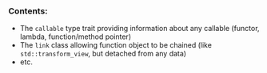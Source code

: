 ### Contents:

- The `callable` type trait providing information about any callable (functor, lambda, function/method pointer)
- The `link` class allowing function object to be chained (like `std::transform_view`, but detached from any data)
- etc.

